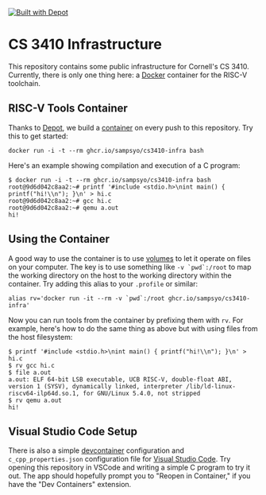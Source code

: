 [![Built with Depot](https://depot.dev/badges/built-with-depot.svg)][depot]

CS 3410 Infrastructure
======================

This repository contains some public infrastructure for Cornell's CS 3410. Currently, there is only one thing here: a [Docker][] container for the RISC-V toolchain.

RISC-V Tools Container
----------------------

Thanks to [Depot][], we build a [container][] on every push to this repository.
Try this to get started:

    docker run -i -t --rm ghcr.io/sampsyo/cs3410-infra bash

Here's an example showing compilation and execution of a C program:

    $ docker run -i -t --rm ghcr.io/sampsyo/cs3410-infra bash
    root@9d6d042c8aa2:~# printf '#include <stdio.h>\nint main() { printf("hi!\\n"); }\n' > hi.c
    root@9d6d042c8aa2:~# gcc hi.c
    root@9d6d042c8aa2:~# qemu a.out
    hi!

[depot]: https://depot.dev/?utm_source=capra
[container]: https://github.com/sampsyo/cs3410-infra/pkgs/container/cs3410-infra
[docker]: https://www.docker.com

Using the Container
-------------------

A good way to use the container is to use [volumes][] to let it operate on files on your computer.
The key is to use something like ``-v `pwd`:/root`` to map the working directory on the host to the working directory within the container.
Try adding this alias to your `.profile` or similar:

    alias rv='docker run -it --rm -v `pwd`:/root ghcr.io/sampsyo/cs3410-infra'

Now you can run tools from the container by prefixing them with `rv`.
For example, here's how to do the same thing as above but with using files from the host filesystem:

    $ printf '#include <stdio.h>\nint main() { printf("hi!\\n"); }\n' > hi.c
    $ rv gcc hi.c
    $ file a.out
    a.out: ELF 64-bit LSB executable, UCB RISC-V, double-float ABI, version 1 (SYSV), dynamically linked, interpreter /lib/ld-linux-riscv64-ilp64d.so.1, for GNU/Linux 5.4.0, not stripped
    $ rv qemu a.out
    hi!

[volumes]: https://docs.docker.com/storage/volumes/

Visual Studio Code Setup
------------------------

There is also a simple [devcontainer][] configuration and `c_cpp_properties.json` configuration file for [Visual Studio Code][vscode].
Try opening this repository in VSCode and writing a simple C program to try it out.
The app should hopefully prompt you to "Reopen in Container," if you have the "Dev Containers" extension.

[devcontainer]: https://containers.dev
[vscode]: https://vscode.dev
